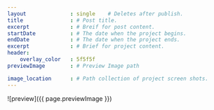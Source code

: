 ```yaml
---
layout              : single    # Deletes after publish.
title               : # Post title.
excerpt             : # Breif for post content.
startDate           : # The date when the project begins.
endDate             : # The date when the project ends.
excerpt             : # Brief for project content.
header:
    overlay_color   : 5f5f5f
previewImage        : # Preview Image path

image_location      : # Path collection of project screen shots.
---
```


![preview]({{ page.previewImage }})